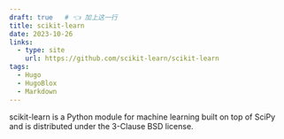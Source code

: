 ```yaml
---
draft: true   # 👈 加上这一行
title: scikit-learn
date: 2023-10-26
links:
  - type: site
    url: https://github.com/scikit-learn/scikit-learn
tags:
  - Hugo
  - HugoBlox
  - Markdown
---
```


scikit-learn is a Python module for machine learning built on top of SciPy and is distributed under the 3-Clause BSD license.

<!--more-->
